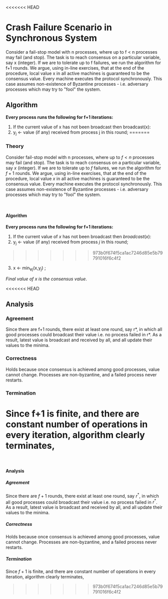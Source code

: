 <<<<<<< HEAD
# Crash Failure Scenario in Synchronous System

Consider a fail-stop model with n processes, where up to f < n processes may fail (and stop). The task is to reach consensus on a particular variable, say x (integer). If we are to tolerate up to f failures, we run the algorithm for f+1 rounds. We argue, using in-line exercises, that at the end of the procedure, local value x in all active machines is guaranteed to be the consensus value. Every machine executes the protocol synchronously. This case assumes non-existence of Byzantine processes - i.e. adversary processes which may try to "fool" the system. 

## Algorithm

**Every process runs the following for f+1 iterations:**

1. If the current value of x has not been broadcast then broadcast(x):
2. y<sub>j</sub> ← value (if any) received from process j in this round;
=======
### Theory

Consider fail-stop model with n processes, where up to $f < n$ processes may fail (and stop). The task is to reach consensus on a particular variable, say $x$ (integer). If we are to tolerate up to $f$ failures, we run the algorithm for $f+1$ rounds. We argue, using in-line exercises, that at the end of the procedure, local value $x$ in all active machines is guaranteed to be the consensus value. Every machine executes the protocol synchronously. This case assumes non-existence of Byzantine processes - i.e. adversary processes which may try to "fool" the system.

<br>


#### Algorithm

**Every process runs the following for f+1 iterations:**

1. If the current value of $x$ has not been broadcast then $broadcast(x)$:
2. y<sub>j</sub> ← value (if any) received from process $j$ in this round;
>>>>>>> 973b0f674f5ca1ac7246d85e5b79791016f6c4f2
3. x ← min<sub>∀j</sub>(x,y<sub>j</sub>) ;

*Final value of x is the consensus value*.

<<<<<<< HEAD
## Analysis 

### Agreement  
Since there are f+1 rounds, there exist at least one round, say r*, in which all good processes could broadcast their value i.e. no process failed in r*. As a result, latest value is broadcast and received by all, and all update their values to the minima. 

### Correctness 
Holds because once consensus is achieved among good processes, value cannot change. Processes are non-byzantine, and a failed process never restarts. 

### Termination  
Since f+1 is finite, and there are constant number of operations in every iteration, algorithm clearly terminates, 
=======
<br>


#### Analysis

##### Agreement

Since there are $f+1$ rounds, there exist at least one round, say $r^*$, in which all good processes could broadcast their value i.e. no process failed in $r^*$. As a result, latest value is broadcast and received by all, and all update their values to the minima.

##### Correctness

Holds because once consensus is achieved among good processes, value cannot change. Processes are non-byzantine, and a failed process never restarts.

##### Termination

Since $f+1$ is finite, and there are constant number of operations in every iteration, algorithm clearly terminates,
>>>>>>> 973b0f674f5ca1ac7246d85e5b79791016f6c4f2
